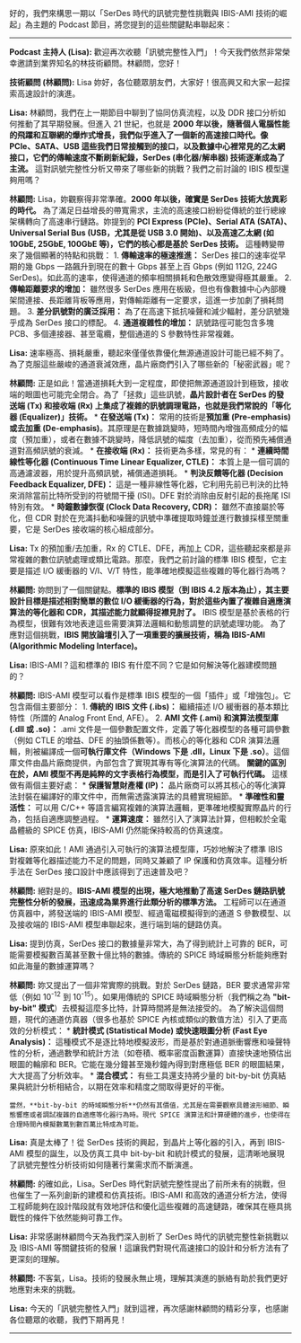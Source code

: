 好的，我們來構思一期以「SerDes 時代的訊號完整性挑戰與 IBIS-AMI 技術的崛起」為主題的 Podcast 節目，將您提到的這些關鍵點串聯起來：

---

**Podcast 主持人 (Lisa):** 歡迎再次收聽「訊號完整性入門」！今天我們依然非常榮幸邀請到業界知名的林技術顧問。林顧問，您好！

**技術顧問 (林顧問):** Lisa 妳好，各位聽眾朋友們，大家好！很高興又和大家一起探索高速設計的演進。

**Lisa:** 林顧問，我們在上一期節目中聊到了協同仿真流程，以及 DDR 接口分析如何推動了其早期發展。但進入 21 世紀，也就是 **2000 年以後，隨著個人電腦性能的飛躍和互聯網的爆炸式增長，我們似乎進入了一個新的高速接口時代。像 PCIe、SATA、USB 這些我們日常接觸到的接口，以及數據中心裡常見的乙太網接口，它們的傳輸速度不斷刷新紀錄，SerDes (串化器/解串器) 技術逐漸成為了主流。** 這對訊號完整性分析又帶來了哪些新的挑戰？我們之前討論的 IBIS 模型還夠用嗎？

**林顧問:** Lisa，妳觀察得非常準確。**2000 年以後，確實是 SerDes 技術大放異彩的時代。** 為了滿足日益增長的帶寬需求，主流的高速接口紛紛從傳統的並行總線架構轉向了高速串行鏈路。妳提到的 **PCI Express (PCIe)、Serial ATA (SATA)、Universal Serial Bus (USB，尤其是從 USB 3.0 開始)、以及高速乙太網 (如 10GbE, 25GbE, 100GbE 等)，它們的核心都是基於 SerDes 技術。**
    這種轉變帶來了幾個顯著的特點和挑戰：
    1.  **傳輸速率的極速推進：** SerDes 接口的速率從早期的幾 Gbps 一路飆升到現在的數十 Gbps 甚至上百 Gbps (例如 112G, 224G SerDes)。如此高的速率，使得通道的頻率相關損耗和色散效應變得極其嚴重。
    2.  **傳輸距離要求的增加：** 雖然很多 SerDes 應用在板級，但也有像數據中心內部機架間連接、長距離背板等應用，對傳輸距離有一定要求，這進一步加劇了損耗問題。
    3.  **差分訊號對的廣泛採用：** 為了在高速下抵抗噪聲和減少輻射，差分訊號幾乎成為 SerDes 接口的標配。
    4.  **通道複雜性的增加：** 訊號路徑可能包含多塊 PCB、多個連接器、甚至電纜，整個通道的 S 參數特性非常複雜。

**Lisa:** 速率極高、損耗嚴重，聽起來僅僅依靠優化無源通道設計可能已經不夠了。為了克服這些嚴峻的通道衰減效應，晶片廠商們引入了哪些新的「秘密武器」呢？

**林顧問:** 正是如此！當通道損耗大到一定程度，即使把無源通道設計到極致，接收端的眼圖也可能完全閉合。為了「拯救」這些訊號，**晶片設計者在 SerDes 的發送端 (Tx) 和接收端 (Rx) 上集成了複雜的訊號調理電路，也就是我們常說的「等化器 (Equalizer)」技術。**
    *   **在發送端 (Tx)：** 常用的技術是**預加重 (Pre-emphasis) 或去加重 (De-emphasis)**。其原理是在數據跳變時，短時間內增強高頻成分的幅度（預加重），或者在數據不跳變時，降低訊號的幅度（去加重），從而預先補償通道對高頻訊號的衰減。
    *   **在接收端 (Rx)：** 技術更為多樣，常見的有：
        *   **連續時間線性等化器 (Continuous Time Linear Equalizer, CTLE)：** 本質上是一個可調的高通濾波器，用於提升高頻訊號，補償通道損耗。
        *   **判決反饋等化器 (Decision Feedback Equalizer, DFE)：** 這是一種非線性等化器，它利用先前已判決的比特來消除當前比特所受到的符號間干擾 (ISI)。DFE 對於消除由反射引起的長拖尾 ISI 特別有效。
        *   **時鐘數據恢復 (Clock Data Recovery, CDR)：** 雖然不直接屬於等化，但 CDR 對於在充滿抖動和噪聲的訊號中準確提取時鐘並進行數據採樣至關重要，它是 SerDes 接收端的核心組成部分。

**Lisa:** Tx 的預加重/去加重，Rx 的 CTLE、DFE，再加上 CDR，這些聽起來都是非常複雜的數位訊號處理或類比電路。那麼，我們之前討論的標準 IBIS 模型，它主要是描述 I/O 緩衝器的 V/I、V/T 特性，能準確地模擬這些複雜的等化器行為嗎？

**林顧問:** 妳問到了一個關鍵點。**標準的 IBIS 模型（到 IBIS 4.2 版本為止），其主要設計目標是描述相對簡單的數位 I/O 緩衝器的行為，對於這些內置了複雜自適應演算法的等化器和 CDR，其描述能力就顯得捉襟見肘了。** IBIS 模型是基於表格的行為模型，很難有效地表達這些需要演算法邏輯和動態調整的訊號處理功能。
    為了應對這個挑戰，**IBIS 開放論壇引入了一項重要的擴展技術，稱為 IBIS-AMI (Algorithmic Modeling Interface)。**

**Lisa:** IBIS-AMI？這和標準的 IBIS 有什麼不同？它是如何解決等化器建模問題的？

**林顧問:** IBIS-AMI 模型可以看作是標準 IBIS 模型的一個「插件」或「增強包」。它包含兩個主要部分：
    1.  **傳統的 IBIS 文件 (.ibs)：** 繼續描述 I/O 緩衝器的基本類比特性（所謂的 Analog Front End, AFE）。
    2.  **AMI 文件 (.ami) 和演算法模型庫 (.dll 或 .so)：** .ami 文件是一個參數配置文件，定義了等化器模型的各種可調參數（例如 CTLE 的增益、DFE 的抽頭係數等）。而核心的等化器和 CDR 演算法邏輯，則被編譯成一個**可執行庫文件（Windows 下是 .dll，Linux 下是 .so）**。這個庫文件由晶片廠商提供，內部包含了實現其專有等化演算法的代碼。
    **關鍵的區別在於，AMI 模型不再是純粹的文字表格行為模型，而是引入了可執行代碼。** 這樣做有兩個主要好處：
    *   **保護智慧財產權 (IP)：** 晶片廠商可以將其核心的等化演算法封裝在編譯好的庫文件中，而無需透露演算法的具體實現細節。
    *   **準確性和靈活性：** 可以用 C/C++ 等語言編寫複雜的演算法邏輯，更準確地模擬實際晶片的行為，包括自適應調整過程。
    *   **運算速度：** 雖然引入了演算法計算，但相較於全電晶體級的 SPICE 仿真，IBIS-AMI 仍然能保持較高的仿真速度。

**Lisa:** 原來如此！AMI 通過引入可執行的演算法模型庫，巧妙地解決了標準 IBIS 對複雜等化器描述能力不足的問題，同時又兼顧了 IP 保護和仿真效率。這種分析手法在 SerDes 接口設計中應該得到了迅速普及吧？

**林顧問:** 絕對是的。**IBIS-AMI 模型的出現，極大地推動了高速 SerDes 鏈路訊號完整性分析的發展，迅速成為業界進行此類分析的標準方法。** 工程師可以在通道仿真器中，將發送端的 IBIS-AMI 模型、經過電磁模擬得到的通道 S 參數模型、以及接收端的 IBIS-AMI 模型串聯起來，進行端到端的鏈路仿真。

**Lisa:** 提到仿真，SerDes 接口的數據量非常大，為了得到統計上可靠的 BER，可能需要模擬數百萬甚至數十億比特的數據。傳統的 SPICE 時域瞬態分析能夠應對如此海量的數據運算嗎？

**林顧問:** 妳又提出了一個非常實際的挑戰。對於 SerDes 鏈路，BER 要求通常非常低（例如 10<sup>-12</sup> 到 10<sup>-15</sup>）。如果用傳統的 SPICE 時域瞬態分析（我們稱之為 **"bit-by-bit" 模式**）去模擬這麼多比特，計算時間將是無法接受的。
    為了解決這個問題，現代的通道仿真器（很多也基於 SPICE 內核或類似的數值方法）引入了更高效的分析模式：
    *   **統計模式 (Statistical Mode) 或快速眼圖分析 (Fast Eye Analysis)：** 這種模式不是逐比特地模擬波形，而是基於對通道脈衝響應和噪聲特性的分析，通過數學和統計方法（如卷積、概率密度函數運算）直接快速地預估出眼圖的輪廓和 BER。它能在幾分鐘甚至幾秒鐘內得到對應極低 BER 的眼圖結果，大大提高了分析效率。
    *   **混合模式：** 有些工具還支持將少量的 bit-by-bit 仿真結果與統計分析相結合，以期在效率和精度之間取得更好的平衡。

    當然，**bit-by-bit 的時域瞬態分析**仍然有其價值，尤其是在需要觀察具體波形細節、瞬態響應或者調試複雜的自適應等化器行為時。現代 SPICE 演算法和計算硬體的進步，也使得在合理時間內模擬數萬到數百萬比特成為可能。

**Lisa:** 真是太棒了！從 SerDes 技術的興起，到晶片上等化器的引入，再到 IBIS-AMI 模型的誕生，以及仿真工具中 bit-by-bit 和統計模式的發展，這清晰地展現了訊號完整性分析技術如何隨著行業需求而不斷演進。

**林顧問:** 的確如此，Lisa。SerDes 時代對訊號完整性提出了前所未有的挑戰，但也催生了一系列創新的建模和仿真技術。IBIS-AMI 和高效的通道分析方法，使得工程師能夠在設計階段就有效地評估和優化這些複雜的高速鏈路，確保其在極具挑戰性的條件下依然能夠可靠工作。

**Lisa:** 非常感謝林顧問今天為我們深入剖析了 SerDes 時代的訊號完整性新挑戰以及 IBIS-AMI 等關鍵技術的發展！這讓我們對現代高速接口的設計和分析方法有了更深刻的理解。

**林顧問:** 不客氣，Lisa。技術的發展永無止境，理解其演進的脈絡有助於我們更好地應對未來的挑戰。

**Lisa:** 今天的「訊號完整性入門」就到這裡，再次感謝林顧問的精彩分享，也感謝各位聽眾的收聽，我們下期再見！

---